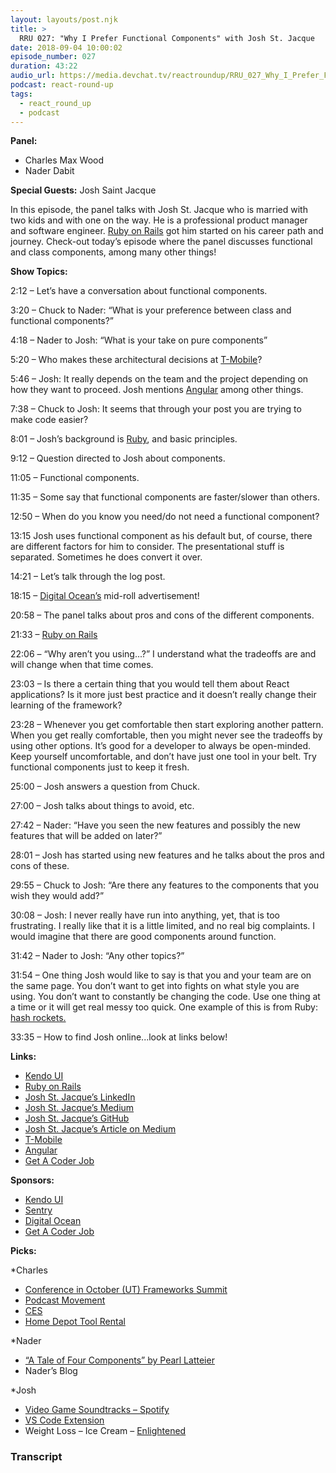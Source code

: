 ```yaml
---
layout: layouts/post.njk
title: >
  RRU 027: "Why I Prefer Functional Components" with Josh St. Jacque
date: 2018-09-04 10:00:02
episode_number: 027
duration: 43:22
audio_url: https://media.devchat.tv/reactroundup/RRU_027_Why_I_Prefer_Functional_Components_with_Josh_St_Jacque.mp3
podcast: react-round-up
tags:
  - react_round_up
  - podcast
---
```


**Panel:**

- Charles Max Wood
- Nader Dabit

**Special Guests:** Josh Saint Jacque&nbsp;

In this episode, the panel talks with Josh St. Jacque who is married with two kids and with one on the way. He is a professional product manager and software engineer. [Ruby on Rails](https://rubyonrails.org) got him started on his career path and journey. Check-out today’s episode where the panel discusses functional and class components, among many other things!

**Show Topics:**

2:12 – Let’s have a conversation about functional components.

3:20 – Chuck to Nader: “What is your preference between class and functional components?”

4:18 – Nader to Josh: “What is your take on pure components”

5:20 – Who makes these architectural decisions at [T-Mobile](https://www.t-mobile.com)?

5:46 – Josh: It really depends on the team and the project depending on how they want to proceed. Josh mentions [Angular](https://angular.io/guide/quickstart) among other things.

7:38 – Chuck to Josh: It seems that through your post you are trying to make code easier?

8:01 – Josh’s background is [Ruby](https://rubyonrails.org), and basic principles.

9:12 – Question directed to Josh about components.

11:05 – Functional components.

11:35 – Some say that functional components are faster/slower than others.

12:50 – When do you know you need/do not need a functional component?

13:15 Josh uses functional component as his default but, of course, there are different factors for him to consider. The presentational stuff is separated. Sometimes he does convert it over.

14:21 – Let’s talk through the log post.

18:15 – [Digital Ocean’s](https://medium.com/@joshsaintjacque/small-functions-considered-awesome-c95b3fd1812f) mid-roll advertisement!

20:58 – The panel talks about pros and cons of the different components.&nbsp;

21:33 – [Ruby on Rails](https://rubyonrails.org)

22:06 – “Why aren’t you using...?” I understand what the tradeoffs are and will change when that time comes.

23:03 – Is there a certain thing that you would tell them about React applications? Is it more just best practice and it doesn’t really change their learning of the framework?

23:28 – Whenever you get comfortable then start exploring another pattern. When you get really comfortable, then you might never see the tradeoffs by using other options. It’s good for a developer to always be open-minded. Keep yourself uncomfortable, and don’t have just one tool in your belt. Try functional components just to keep it fresh.

25:00 – Josh answers a question from Chuck.

27:00 – Josh talks about things to avoid, etc.

27:42 – Nader: “Have you seen the new features and possibly the new features that will be added on later?”

28:01 – Josh has started using new features and he talks about the pros and cons of these.&nbsp;

29:55 – Chuck to Josh: “Are there any features to the components that you wish they would add?”

30:08 – Josh: I never really have run into anything, yet, that is too frustrating. I really like that it is a little limited, and no real big complaints. I would imagine that there are good components around function.

31:42 – Nader to Josh: “Any other topics?”

31:54 – One thing Josh would like to say is that you and your team are on the same page. You don’t want to get into fights on what style you are using. You don’t want to constantly be changing the code. Use one thing at a time or it will get real messy too quick. One example of this is from Ruby: [hash rockets.](https://ruby-for-beginners.rubymonstas.org/built_in_classes/hashes.html)

33:35 – How to find Josh online...look at links below!

**Links:**

- [Kendo UI](https://www.telerik.com/kendo-ui?utm_medium=social-paid&utm_source=devchattv&utm_campaign=kendo-ui-awareness-jsjabber)
- [Ruby on Rails](https://rubyonrails.org)
- [Josh St. Jacque’s LinkedIn](https://www.linkedin.com/in/josh-saint-jacque-61208a17)
- [Josh St. Jacque’s Medium](https://medium.com/@joshsaintjacque)
- [Josh St. Jacque’s GitHub](https://github.com/joshsaintjacque)
- [Josh St. Jacque’s Article on Medium](https://medium.com/@joshsaintjacque/small-functions-considered-awesome-c95b3fd1812f)
- [T-Mobile](https://www.t-mobile.com)
- [Angular](https://angular.io/guide/quickstart)
- [Get A Coder Job](https://devchat.tv/get-a-coder-job/)

**Sponsors:**

- [Kendo UI](https://www.telerik.com/kendo-ui?utm_medium=social-paid&utm_source=devchattv&utm_campaign=kendo-ui-awareness-jsjabber)
- [Sentry](https://sentry.io/welcome/)
- [Digital Ocean](https://www.digitalocean.com/)
- [Get A Coder Job](https://devchat.tv/get-a-coder-job/)

**Picks:**

\*Charles

- [Conference in October (UT) Frameworks Summit](https://www.frameworksummit.com)
- [Podcast Movement](https://podcastmovement.com)
- [CES](https://www.google.com/search?client=safari&rls=en&q=CES+in+january&ie=UTF-8&oe=UTF-8)
- [Home Depot Tool Rental](https://www.google.com/search?client=safari&rls=en&q=home+depot+tool+rental&ie=UTF-8&oe=UTF-8)

\*Nader

- [“A Tale of Four Components” by Pearl Latteier](https://bendyworks.com/blog/tale-of-four-components)
- Nader’s Blog

\*Josh

- [Video Game Soundtracks – Spotify](https://www.theverge.com/2016/8/12/12450594/spotify-video-gaming-playlists)
- [VS Code Extension](https://code.visualstudio.com/blogs/2017/02/12/code-lens-roundup)
- Weight Loss – Ice Cream – [Enlightened](https://eatenlightened.com/collections/high-protein-low-sugar-ice-cream-pints?utm_source=bing&utm_medium=cpc&utm_campaign=sem&ads_cmpid=652260230&ads_adid=47222708105&ads_matchtype=b&ads_network=g&ads_creative=255135686341&utm_term=%252Benlightenment%2520%252Bice%2520%252Bcream&ads_targetid=kwd-318302195649&utm_campaign=&utm_source=adwords&utm_medium=ppc&ttv=2&gclid=EAIaIQobChMI5_b4rP2k3QIVwrrACh00eQGhEAAYASAAEgJUg_D_BwE)

### Transcript

